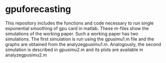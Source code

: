 # gpuforecasting
This repository includes the functions and code necessary to run single exponential smoothing of gpu card in matlab.
These m-files show the simulations of the working paper. Such a working paper has two simulations. The first simulation is run using the gpusimu1.m file and the graphs are obtained from the analyzegpusimu1.m. Analogously, the second simulation is described in gpusimu2.m and its plots are available in analyzegpusimu2.m
